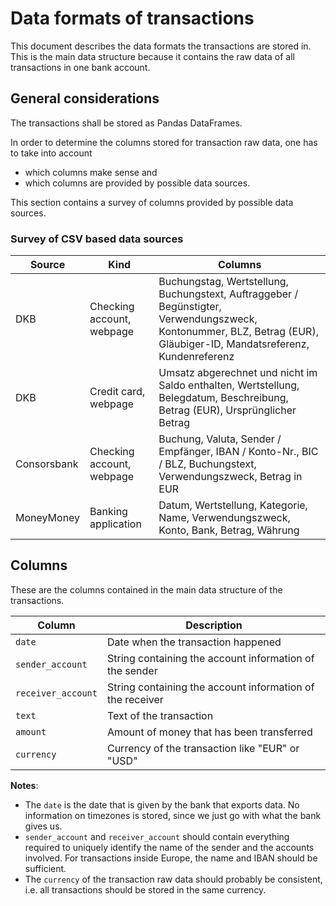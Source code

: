 # Data formats of transactions

This document describes the data formats the transactions are
stored in. This is the main data structure because it contains
the raw data of all transactions in one bank account.

## General considerations

The transactions shall be stored as Pandas DataFrames. 

In order to determine the columns stored for transaction raw 
data, one has to take into account

* which columns make sense and
* which columns are provided by possible data sources.

This section contains a survey of columns provided by possible
data sources.

### Survey of CSV based data sources

| Source  | Kind  | Columns  |
|---|---|---|
| DKB  | Checking account, webpage  | Buchungstag, Wertstellung, Buchungstext, Auftraggeber / Begünstigter, Verwendungszweck, Kontonummer, BLZ, Betrag (EUR), Gläubiger-ID, Mandatsreferenz, Kundenreferenz |
| DKB  | Credit card, webpage       | Umsatz abgerechnet und nicht im Saldo enthalten, Wertstellung, Belegdatum, Beschreibung, Betrag (EUR), Ursprünglicher Betrag  |
| Consorsbank  | Checking account, webpage | Buchung, Valuta, Sender / Empfänger, IBAN / Konto-Nr., BIC / BLZ, Buchungstext, Verwendungszweck, Betrag in EUR |
| MoneyMoney  | Banking application | Datum, Wertstellung, Kategorie, Name, Verwendungszweck, Konto, Bank, Betrag, Währung  |

## Columns

These are the columns contained in the main data structure
of the transactions.

| Column | Description |
|--------|-------------|
| `date` | Date when the transaction happened |
| `sender_account` | String containing the account information of the sender |
| `receiver_account` | String containing the account information of the receiver |
| `text` | Text of the transaction |
| `amount` | Amount of money that has been transferred |
| `currency` | Currency of the transaction like "EUR" or "USD" |


**Notes**:

* The `date` is the date that is given by the bank that exports data. No information on timezones is stored, since we just go with what the bank gives us.
* `sender_account` and `receiver_account` should contain everything required to uniquely identify the name of the sender and the accounts involved. For transactions inside Europe, the name and IBAN should be sufficient.
* The `currency` of the transaction raw data should probably be consistent, i.e. all transactions should be stored in the same currency.